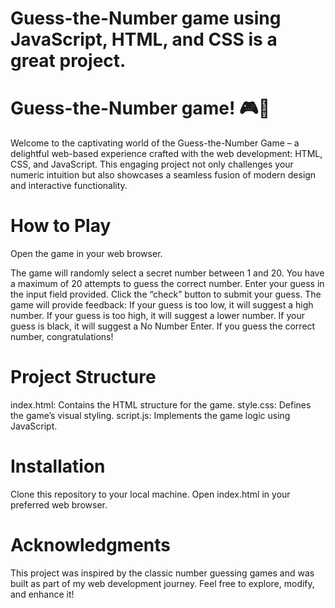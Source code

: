 # Guess-the-Number game using JavaScript, HTML, and CSS is a great project.

# Guess-the-Number game! 🎮🔢
Welcome to the captivating world of the Guess-the-Number Game – a delightful web-based experience crafted with the  web development: HTML, CSS, and JavaScript. 
This engaging project not only challenges your numeric intuition but also showcases a seamless fusion of modern design and interactive functionality.

# How to Play

Open the game in your web browser.

The game will randomly select a secret number between 1 and 20.
You have a maximum of 20 attempts to guess the correct number.
Enter your guess in the input field provided.
Click the “check” button to submit your guess.
The game will provide feedback:
If your guess is too low, it will suggest a high number.
If your guess is too high, it will suggest a lower number.
If your guess is black, it will suggest a No Number Enter.
If you guess the correct number, congratulations!

# Project Structure
index.html: Contains the HTML structure for the game.
style.css: Defines the game’s visual styling.
script.js: Implements the game logic using JavaScript.

# Installation
Clone this repository to your local machine.
Open index.html in your preferred web browser.

# Acknowledgments
This project was inspired by the classic number guessing games and was built as part of my web development journey. Feel free to explore, modify, and enhance it! 
